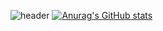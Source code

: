 ![header](https://capsule-render.vercel.app/api?type=waving&&color=gradient&height=300&section=header&text=heeyeon%20Shin&fontSize=70&fontColor=ffffff&fontAlign=70&animation)
[![Anurag's GitHub stats](https://github-readme-stats.vercel.app/api?username=seenee-shin)](https://github.com/anuraghazra/github-readme-stats)
